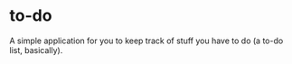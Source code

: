 # to-do
A simple application for you to keep track of stuff you have to do (a to-do list, basically).
